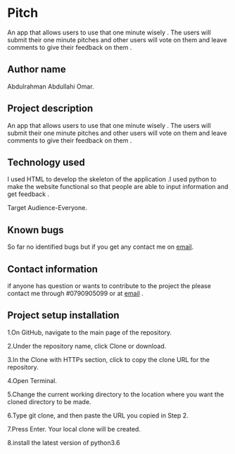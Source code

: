 # Pitch

An app that allows users to use that one minute wisely . The users will submit their one minute pitches and other users will vote on them and leave comments to give their feedback on them . 

## Author name

Abdulrahman Abdullahi Omar.

## Project description

An app that allows users to use that one minute wisely . The users will submit their one minute pitches and other users will vote on them and leave comments to give their feedback on them . 

## Technology used

I used HTML to develop the skeleton of the application .I used python to make the website functional so that people are able to input information and get feedback .

Target Audience-Everyone.

## Known bugs

So far no identified bugs but if you get any contact me on [email](manowfelow@gmail.com).

## Contact information

if anyone has question or wants to contribute to the project the please contact me through #0790905099 or at [email](manowfelow@gmail.com) .

## Project setup installation

1.On GitHub, navigate to the main page of the repository.

2.Under the repository name, click Clone or download.

3.In the Clone with HTTPs section, click  to copy the clone URL for the repository.

4.Open Terminal.

5.Change the current working directory to the location where you want the cloned directory to be made.

6.Type git clone, and then paste the URL you copied in Step 2.

7.Press Enter. Your local clone will be created.

8.install the latest version of python3.6
